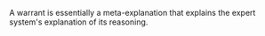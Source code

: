 A warrant is essentially a meta-explanation that explains the expert system's explanation of its reasoning.
